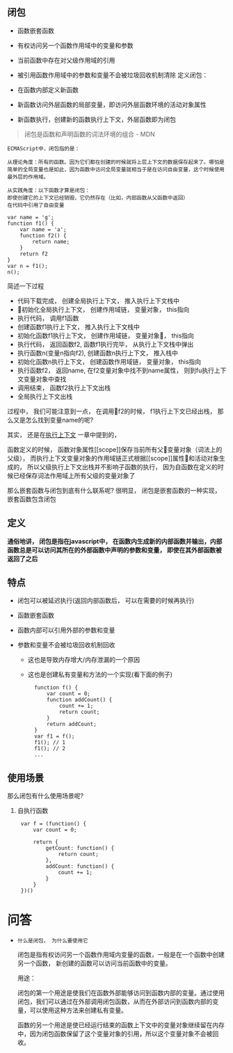 ## 闭包
- 函数嵌套函数
- 有权访问另一个函数作用域中的变量和参数
- 当前函数中存在对父级作用域的引用
- 被引用函数作用域中的参数和变量不会被垃圾回收机制清除
定义闭包：

- 在函数内部定义新函数

- 新函数访问外层函数的局部变量，即访问外层函数环境的活动对象属性

- 新函数执行，创建新的函数执行上下文，外层函数即为闭包


> 闭包是函数和声明函数的词法环境的组合 - MDN

    ECMAScript中，闭包指的是：

    从理论角度：所有的函数。因为它们都在创建的时候就将上层上下文的数据保存起来了。哪怕是简单的全局变量也是如此，因为函数中访问全局变量就相当于是在访问自由变量，这个时候使用最外层的作用域。

    从实践角度：以下函数才算是闭包：
    即使创建它的上下文已经销毁，它仍然存在（比如，内部函数从父函数中返回）
    在代码中引用了自由变量

    var name = 'g';
    function f1() {
        var name = 'a';
        function f2() {
            return name;
        }
        return f2
    }
    var n = f1();
    n();

简述一下过程
- 代码下载完成， 创建全局执行上下文， 推入执行上下文栈中
- 初始化全局执行上下文， 创建作用域链， 变量对象， this指向
- 执行代码， 调用f1函数
- 创建函数f1执行上下文， 推入执行上下文栈中
- 初始化函数f1执行上下文， 创建作用域链， 变量对象， this指向
- 执行代码， 返回函数f2, 函数f1执行完毕， 从执行上下文栈中弹出
- 执行函数n(变量n指向f2), 创建函数n执行上下文， 推入栈中
- 初始化函数n执行上下文， 创建函数作用域链， 变量对象， this指向
- 执行函数f2， 返回name, 在f2变量对象中找不到name属性， 则到fu执行上下文变量对象中查找
- 调用结束， 函数f2执行上下文出栈
- 全局执行上下文出栈

过程中， 我们可能注意到一点， 在调用f2的时候， f1执行上下文已经出栈， 那么又是怎么找到变量name的呢? 

其实， 还是在[执行上下文](../核心/执行上下文.md) 一章中提到的， 

函数定义的时候， 函数对象属性[[scope]]保存当前所有父变量对象（词法上的父级）， 而执行上下文变量对象的作用域链正式根据[[scope]]属性和活动对象生成的， 所以父级执行上下文出栈并不影响子函数的执行， 因为自函数在定义的时候已经保存词法作用域上所有父级的变量对象了

那么嵌套函数与闭包到底有什么联系呢? 很明显， 闭包是嵌套函数的一种实现， 嵌套函数包含闭包

## 定义
**通俗地讲， 闭包是指在javascript中， 在函数内生成新的内部函数并输出，内部函数总是可以访问其所在的外部函数中声明的参数和变量， 即使在其外部函数被返回了之后**

## 特点
- 闭包可以被延迟执行(返回内部函数后， 可以在需要的时候再执行)
- 函数嵌套函数
- 函数内部可以引用外部的参数和变量
- 参数和变量不会被垃圾回收机制回收
    
    - 这也是导致内存增大/内存泄漏的一个原因
    - 这也是创建私有变量和方法的一个实现(看下面的例子)

            function f() {
                var count = 0;
                function addCount() {
                    count += 1;
                    return count;
                }
                return addCount;
            }
            var f1 = f();
            f1(); // 1
            f1(); // 2
            ...


## 使用场景
那么闭包有什么使用场景呢?
1. 自执行函数

        var f = (function() {
            var count = 0;
            
            return {
                getCount: function() {
                    return count;
                },
                addCount: function() {
                    count += 1;
                }
            }
        })()


# 问答

- ``什么是闭包， 为什么要使用它``

    闭包是指有权访问另一个函数作用域内变量的函数，一般是在一个函数中创建另一个函数， 新创建的函数可以访问当前函数中的变量。

    用途：

    闭包的第一个用途是使我们在函数外部能够访问到函数内部的变量。通过使用闭包，我们可以通过在外部调用闭包函数，从而在外部访问到函数内部的变量，可以使用这种方法来创建私有变量。

    函数的另一个用途是使已经运行结束的函数上下文中的变量对象继续留在内存中，因为闭包函数保留了这个变量对象的引用，所以这个变量对象不会被回收。

